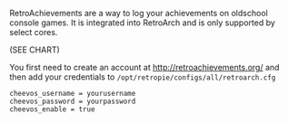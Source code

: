RetroAchievements are a way to log your achievements on oldschool console games. It is integrated into RetroArch and is only supported by select cores. 

(SEE CHART)

You first need to create an account at http://retroachievements.org/ and then add your credentials to `/opt/retropie/configs/all/retroarch.cfg`

```
cheevos_username = yourusername
cheevos_password = yourpassword
cheevos_enable = true
```